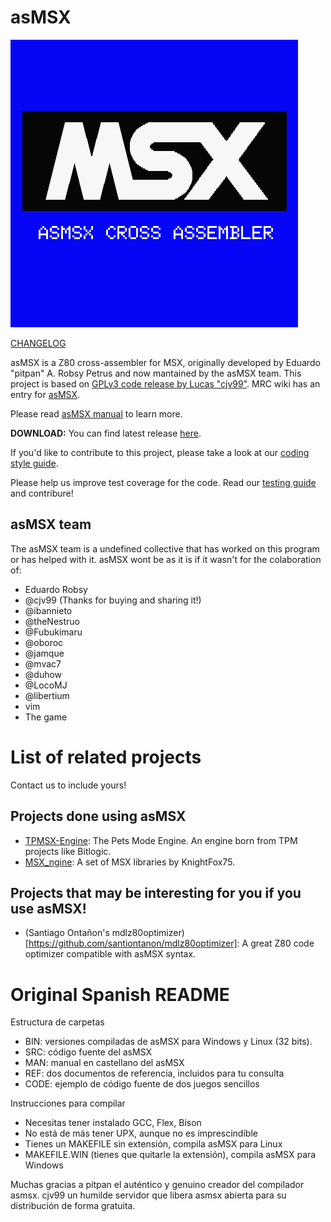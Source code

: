 # asMSX

![asmsx](doc/asmsx.png)

[CHANGELOG](CHANGELOG.md)

asMSX is a Z80 cross-assembler for MSX, originally developed by Eduardo "pitpan" A. Robsy Petrus and now mantained by the asMSX team.
This project is based on [GPLv3 code release by Lucas "cjv99"](https://code.google.com/archive/p/asmsx-license-gpl/).
MRC wiki has an entry for [asMSX](https://www.msx.org/wiki/asMSX).

Please read [asMSX manual](doc/asmsx.md) to learn more.

**DOWNLOAD:** You can find latest release [here](https://github.com/Fubukimaru/asMSX/releases/).

If you'd like to contribute to this project, please take a look at our [coding style guide](doc/coding-style.md).

Please help us improve test coverage for the code. Read our [testing guide](doc/testing.md) and contribure!

## asMSX team
The asMSX team is a undefined collective that has worked on this program or has helped with it. asMSX wont be as it is if it wasn't for the colaboration of:

- Eduardo Robsy
- @cjv99 (Thanks for buying and sharing it!)
- @ibannieto
- @theNestruo
- @Fubukimaru
- @oboroc
- @jamque
- @mvac7
- @duhow
- @LocoMJ
- @libertium
- vim
- The game

# List of related projects

Contact us to include yours!

## Projects done using asMSX

- [TPMSX-Engine](https://github.com/jamque/TPMSX-Engine): The Pets Mode Engine. An engine born from TPM projects like Bitlogic.
- [MSX_ngine](https://github.com/knightfox75/msx_ngine): A set of MSX libraries by KnightFox75.


## Projects that may be interesting for you if you use asMSX!

- (Santiago Ontañon's mdlz80optimizer)[https://github.com/santiontanon/mdlz80optimizer]: A great Z80 code optimizer compatible with asMSX syntax.


# Original Spanish README

Estructura de carpetas

- BIN: versiones compiladas de asMSX para Windows y Linux (32 bits).
- SRC: código fuente del asMSX
- MAN: manual en castellano del asMSX
- REF: dos documentos de referencia, incluidos para tu consulta
- CODE: ejemplo de código fuente de dos juegos sencillos

Instrucciones para compilar

- Necesitas tener instalado GCC, Flex, Bison
- No está de más tener UPX, aunque no es imprescindible
- Tienes un MAKEFILE sin extensión, compila asMSX para Linux
- MAKEFILE.WIN (tienes que quitarle la extensión), compila asMSX para Windows

Muchas gracias a pitpan el auténtico y genuino creador del compilador asmsx.
cjv99 un humilde servidor que libera asmsx abierta para su distribución de forma gratuita.
